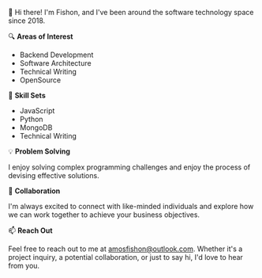 👋 Hi there! I'm Fishon, and I've been around the software technology space since 2018.

🔍 **Areas of Interest**

- Backend Development
- Software Architecture
- Technical Writing
- OpenSource
  
🧳 **Skill Sets**
- JavaScript
- Python
- MongoDB
- Technical Writing

💡 **Problem Solving**

I enjoy solving complex programming challenges and enjoy the process of devising effective solutions.

🚀 **Collaboration**

I'm always excited to connect with like-minded individuals and explore how we can work together to achieve your business objectives.

📫 **Reach Out**

Feel free to reach out to me at amosfishon@outlook.com. Whether it's a project inquiry, a potential collaboration, or just to say hi, I'd love to hear from you.
